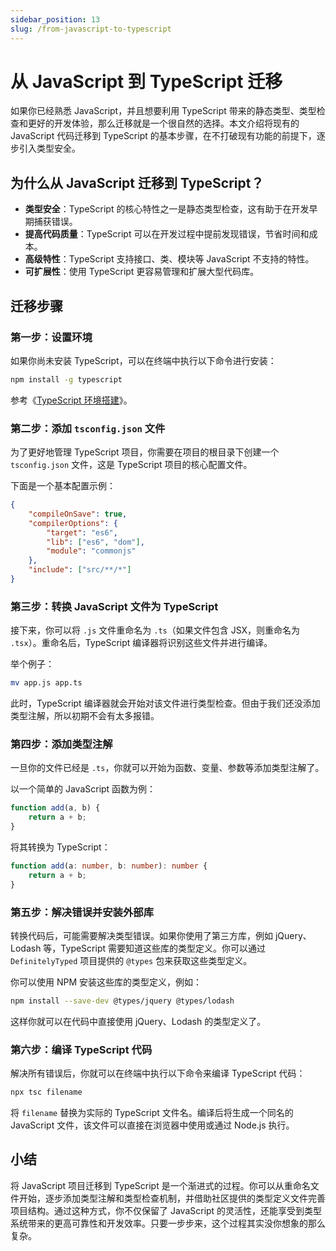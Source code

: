 ```yaml
---
sidebar_position: 13
slug: /from-javascript-to-typescript
---
```


# 从 JavaScript 到 TypeScript 迁移

如果你已经熟悉 JavaScript，并且想要利用 TypeScript 带来的静态类型、类型检查和更好的开发体验，那么迁移就是一个很自然的选择。本文介绍将现有的 JavaScript 代码迁移到 TypeScript 的基本步骤，在不打破现有功能的前提下，逐步引入类型安全。



## 为什么从 JavaScript 迁移到 TypeScript？

- **类型安全**：TypeScript 的核心特性之一是静态类型检查，这有助于在开发早期捕获错误。
- **提高代码质量**：TypeScript 可以在开发过程中提前发现错误，节省时间和成本。
- **高级特性**：TypeScript 支持接口、类、模块等 JavaScript 不支持的特性。
- **可扩展性**：使用 TypeScript 更容易管理和扩展大型代码库。



## 迁移步骤

### 第一步：设置环境

如果你尚未安装 TypeScript，可以在终端中执行以下命令进行安装：

```bash
npm install -g typescript
```

参考《[TypeScript 环境搭建](/ts/typescript-environment-setup/)》。



### 第二步：添加 `tsconfig.json` 文件

为了更好地管理 TypeScript 项目，你需要在项目的根目录下创建一个 `tsconfig.json` 文件，这是 TypeScript 项目的核心配置文件。

下面是一个基本配置示例：

```json
{
    "compileOnSave": true,
    "compilerOptions": {
        "target": "es6",
        "lib": ["es6", "dom"],
        "module": "commonjs"
    },
    "include": ["src/**/*"]
}
```



### 第三步：转换 JavaScript 文件为 TypeScript

接下来，你可以将 `.js` 文件重命名为 `.ts`（如果文件包含 JSX，则重命名为 `.tsx`）。重命名后，TypeScript 编译器将识别这些文件并进行编译。

举个例子：

```bash
mv app.js app.ts
```

此时，TypeScript 编译器就会开始对该文件进行类型检查。但由于我们还没添加类型注解，所以初期不会有太多报错。



### 第四步：添加类型注解

一旦你的文件已经是 `.ts`，你就可以开始为函数、变量、参数等添加类型注解了。

以一个简单的 JavaScript 函数为例：

```javascript
function add(a, b) {
    return a + b;
}
```

将其转换为 TypeScript：

```typescript
function add(a: number, b: number): number {
    return a + b;
}
```



### 第五步：解决错误并安装外部库

转换代码后，可能需要解决类型错误。如果你使用了第三方库，例如 jQuery、Lodash 等，TypeScript 需要知道这些库的类型定义。你可以通过 `DefinitelyTyped` 项目提供的 `@types` 包来获取这些类型定义。

你可以使用 NPM 安装这些库的类型定义，例如：

```bash
npm install --save-dev @types/jquery @types/lodash
```

这样你就可以在代码中直接使用 jQuery、Lodash 的类型定义了。



### 第六步：编译 TypeScript 代码

解决所有错误后，你就可以在终端中执行以下命令来编译 TypeScript 代码：

```bash
npx tsc filename
```

将 `filename` 替换为实际的 TypeScript 文件名。编译后将生成一个同名的 JavaScript 文件，该文件可以直接在浏览器中使用或通过 Node.js 执行。



## 小结

将 JavaScript 项目迁移到 TypeScript 是一个渐进式的过程。你可以从重命名文件开始，逐步添加类型注解和类型检查机制，并借助社区提供的类型定义文件完善项目结构。通过这种方式，你不仅保留了 JavaScript 的灵活性，还能享受到类型系统带来的更高可靠性和开发效率。只要一步步来，这个过程其实没你想象的那么复杂。

